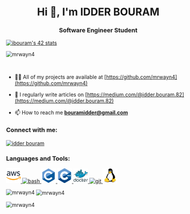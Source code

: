 <h1 align="center">Hi 👋, I'm IDDER BOURAM</h1>
<h3 align="center">Software Engineer Student</h3>
<a href="https://github.com/oakoudad/badge42"><img src="https://badge.mediaplus.ma/greenbinary/ibouram" alt="ibouram's 42 stats" /></a>
<p align="left"> <img src="https://komarev.com/ghpvc/?username=mrwayn4&label=Profile%20views&color=0e75b6&style=flat" alt="mrwayn4" /> </p>

<p align="left"> <a href="https://twitter.com/" target="blank"><img src="https://img.shields.io/twitter/follow/?logo=twitter&style=for-the-badge" alt="" /></a> </p>

- 👨‍💻 All of my projects are available at [https://github.com/mrwayn4](https://github.com/mrwayn4)

- 📝 I regularly write articles on [https://medium.com/@idder.bouram.82](https://medium.com/@idder.bouram.82)

- 📫 How to reach me **bouramidder@gmail.com**

<h3 align="left">Connect with me:</h3>
<p align="left">
<a href="https://linkedin.com/in/idder bouram" target="blank"><img align="center" src="https://raw.githubusercontent.com/rahuldkjain/github-profile-readme-generator/master/src/images/icons/Social/linked-in-alt.svg" alt="idder bouram" height="30" width="40" /></a>
</p>

<h3 align="left">Languages and Tools:</h3>
<p align="left"> <a href="https://aws.amazon.com" target="_blank" rel="noreferrer"> <img src="https://raw.githubusercontent.com/devicons/devicon/master/icons/amazonwebservices/amazonwebservices-original-wordmark.svg" alt="aws" width="40" height="40"/> </a> <a href="https://www.gnu.org/software/bash/" target="_blank" rel="noreferrer"> <img src="https://www.vectorlogo.zone/logos/gnu_bash/gnu_bash-icon.svg" alt="bash" width="40" height="40"/> </a> <a href="https://www.cprogramming.com/" target="_blank" rel="noreferrer"> <img src="https://raw.githubusercontent.com/devicons/devicon/master/icons/c/c-original.svg" alt="c" width="40" height="40"/> </a> <a href="https://www.w3schools.com/cpp/" target="_blank" rel="noreferrer"> <img src="https://raw.githubusercontent.com/devicons/devicon/master/icons/cplusplus/cplusplus-original.svg" alt="cplusplus" width="40" height="40"/> </a> <a href="https://www.docker.com/" target="_blank" rel="noreferrer"> <img src="https://raw.githubusercontent.com/devicons/devicon/master/icons/docker/docker-original-wordmark.svg" alt="docker" width="40" height="40"/> </a> <a href="https://git-scm.com/" target="_blank" rel="noreferrer"> <img src="https://www.vectorlogo.zone/logos/git-scm/git-scm-icon.svg" alt="git" width="40" height="40"/> </a> <a href="https://www.linux.org/" target="_blank" rel="noreferrer"> <img src="https://raw.githubusercontent.com/devicons/devicon/master/icons/linux/linux-original.svg" alt="linux" width="40" height="40"/> </a> </p>

<p><img align="left" src="https://github-readme-stats.vercel.app/api/top-langs?username=mrwayn4&show_icons=true&locale=en&layout=compact" alt="mrwayn4" /></p>

<p>&nbsp;<img align="center" src="https://github-readme-stats.vercel.app/api?username=mrwayn4&show_icons=true&locale=en" alt="mrwayn4" /></p>

<p><img align="center" src="https://github-readme-streak-stats.herokuapp.com/?user=mrwayn4&" alt="mrwayn4" /></p>
